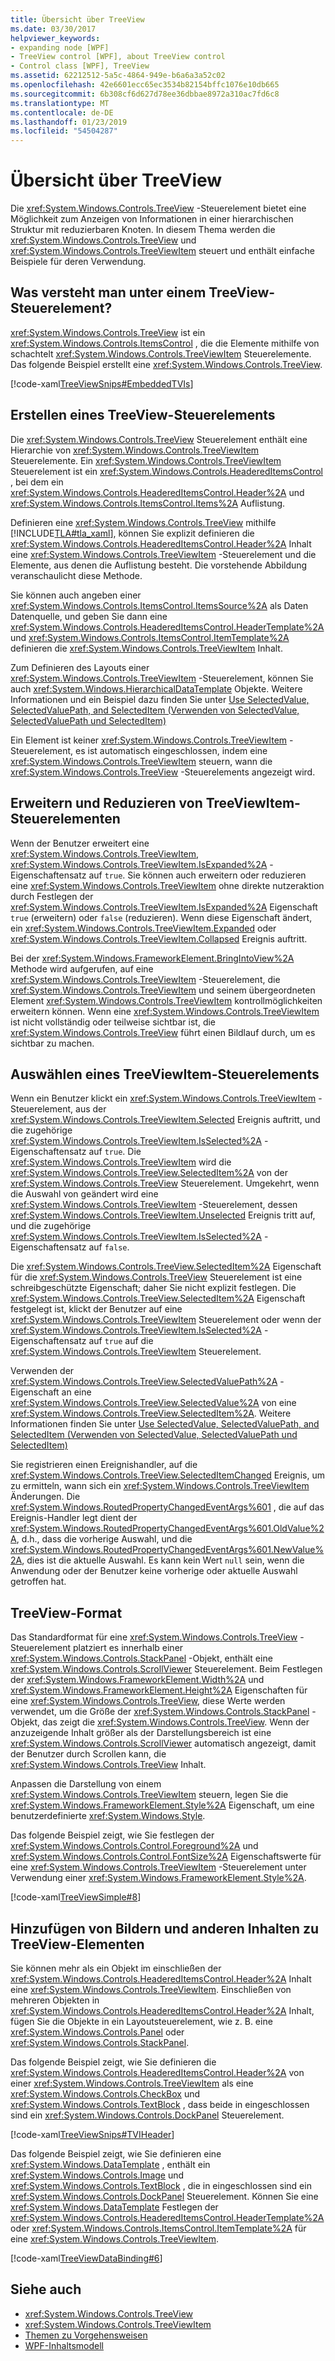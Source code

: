 ```yaml
---
title: Übersicht über TreeView
ms.date: 03/30/2017
helpviewer_keywords:
- expanding node [WPF]
- TreeView control [WPF], about TreeView control
- Control class [WPF], TreeView
ms.assetid: 62212512-5a5c-4864-949e-b6a6a3a52c02
ms.openlocfilehash: 42e6601ecc65ec3534b82154bffc1076e10db665
ms.sourcegitcommit: 6b308cf6d627d78ee36dbbae8972a310ac7fd6c8
ms.translationtype: MT
ms.contentlocale: de-DE
ms.lasthandoff: 01/23/2019
ms.locfileid: "54504287"
---
```

# <a name="treeview-overview"></a>Übersicht über TreeView
Die <xref:System.Windows.Controls.TreeView> -Steuerelement bietet eine Möglichkeit zum Anzeigen von Informationen in einer hierarchischen Struktur mit reduzierbaren Knoten. In diesem Thema werden die <xref:System.Windows.Controls.TreeView> und <xref:System.Windows.Controls.TreeViewItem> steuert und enthält einfache Beispiele für deren Verwendung.  
  
  
<a name="Simple_TreeView_Control"></a>   
## <a name="what-is-a-treeview"></a>Was versteht man unter einem TreeView-Steuerelement?  
 <xref:System.Windows.Controls.TreeView> ist ein <xref:System.Windows.Controls.ItemsControl> , die die Elemente mithilfe von schachtelt <xref:System.Windows.Controls.TreeViewItem> Steuerelemente. Das folgende Beispiel erstellt eine <xref:System.Windows.Controls.TreeView>.  
  
 [!code-xaml[TreeViewSnips#EmbeddedTVIs](../../../../samples/snippets/csharp/VS_Snippets_Wpf/TreeViewSnips/CSharp/Window1.xaml#embeddedtvis)]  
  
<a name="Creating_a_TreeView"></a>   
## <a name="creating-a-treeview"></a>Erstellen eines TreeView-Steuerelements  
 Die <xref:System.Windows.Controls.TreeView> Steuerelement enthält eine Hierarchie von <xref:System.Windows.Controls.TreeViewItem> Steuerelemente. Ein <xref:System.Windows.Controls.TreeViewItem> Steuerelement ist ein <xref:System.Windows.Controls.HeaderedItemsControl> , bei dem ein <xref:System.Windows.Controls.HeaderedItemsControl.Header%2A> und <xref:System.Windows.Controls.ItemsControl.Items%2A> Auflistung.  
  
 Definieren eine <xref:System.Windows.Controls.TreeView> mithilfe [!INCLUDE[TLA#tla_xaml](../../../../includes/tlasharptla-xaml-md.md)], können Sie explizit definieren die <xref:System.Windows.Controls.HeaderedItemsControl.Header%2A> Inhalt eine <xref:System.Windows.Controls.TreeViewItem> -Steuerelement und die Elemente, aus denen die Auflistung besteht. Die vorstehende Abbildung veranschaulicht diese Methode.  
  
 Sie können auch angeben einer <xref:System.Windows.Controls.ItemsControl.ItemsSource%2A> als Daten Datenquelle, und geben Sie dann eine <xref:System.Windows.Controls.HeaderedItemsControl.HeaderTemplate%2A> und <xref:System.Windows.Controls.ItemsControl.ItemTemplate%2A> definieren die <xref:System.Windows.Controls.TreeViewItem> Inhalt.  
  
 Zum Definieren des Layouts einer <xref:System.Windows.Controls.TreeViewItem> -Steuerelement, können Sie auch <xref:System.Windows.HierarchicalDataTemplate> Objekte. Weitere Informationen und ein Beispiel dazu finden Sie unter [Use SelectedValue, SelectedValuePath, and SelectedItem (Verwenden von SelectedValue, SelectedValuePath und SelectedItem)](../../../../docs/framework/wpf/controls/how-to-use-selectedvalue-selectedvaluepath-and-selecteditem.md)  
  
 Ein Element ist keiner <xref:System.Windows.Controls.TreeViewItem> -Steuerelement, es ist automatisch eingeschlossen, indem eine <xref:System.Windows.Controls.TreeViewItem> steuern, wann die <xref:System.Windows.Controls.TreeView> -Steuerelements angezeigt wird.  
  
<a name="Expanding_and_Collapsing_a_TreeViewItem"></a>   
## <a name="expanding-and-collapsing-a-treeviewitem"></a>Erweitern und Reduzieren von TreeViewItem-Steuerelementen  
 Wenn der Benutzer erweitert eine <xref:System.Windows.Controls.TreeViewItem>, <xref:System.Windows.Controls.TreeViewItem.IsExpanded%2A> -Eigenschaftensatz auf `true`. Sie können auch erweitern oder reduzieren eine <xref:System.Windows.Controls.TreeViewItem> ohne direkte nutzeraktion durch Festlegen der <xref:System.Windows.Controls.TreeViewItem.IsExpanded%2A> Eigenschaft `true` (erweitern) oder `false` (reduzieren). Wenn diese Eigenschaft ändert, ein <xref:System.Windows.Controls.TreeViewItem.Expanded> oder <xref:System.Windows.Controls.TreeViewItem.Collapsed> Ereignis auftritt.  
  
 Bei der <xref:System.Windows.FrameworkElement.BringIntoView%2A> Methode wird aufgerufen, auf eine <xref:System.Windows.Controls.TreeViewItem> -Steuerelement, die <xref:System.Windows.Controls.TreeViewItem> und seinem übergeordneten Element <xref:System.Windows.Controls.TreeViewItem> kontrollmöglichkeiten erweitern können. Wenn eine <xref:System.Windows.Controls.TreeViewItem> ist nicht vollständig oder teilweise sichtbar ist, die <xref:System.Windows.Controls.TreeView> führt einen Bildlauf durch, um es sichtbar zu machen.  
  
<a name="TreeViewItem_Selection"></a>   
## <a name="treeviewitem-selection"></a>Auswählen eines TreeViewItem-Steuerelements  
 Wenn ein Benutzer klickt ein <xref:System.Windows.Controls.TreeViewItem> -Steuerelement, aus der <xref:System.Windows.Controls.TreeViewItem.Selected> Ereignis auftritt, und die zugehörige <xref:System.Windows.Controls.TreeViewItem.IsSelected%2A> -Eigenschaftensatz auf `true`. Die <xref:System.Windows.Controls.TreeViewItem> wird die <xref:System.Windows.Controls.TreeView.SelectedItem%2A> von der <xref:System.Windows.Controls.TreeView> Steuerelement. Umgekehrt, wenn die Auswahl von geändert wird eine <xref:System.Windows.Controls.TreeViewItem> -Steuerelement, dessen <xref:System.Windows.Controls.TreeViewItem.Unselected> Ereignis tritt auf, und die zugehörige <xref:System.Windows.Controls.TreeViewItem.IsSelected%2A> -Eigenschaftensatz auf `false`.  
  
 Die <xref:System.Windows.Controls.TreeView.SelectedItem%2A> Eigenschaft für die <xref:System.Windows.Controls.TreeView> Steuerelement ist eine schreibgeschützte Eigenschaft; daher Sie nicht explizit festlegen. Die <xref:System.Windows.Controls.TreeView.SelectedItem%2A> Eigenschaft festgelegt ist, klickt der Benutzer auf eine <xref:System.Windows.Controls.TreeViewItem> Steuerelement oder wenn der <xref:System.Windows.Controls.TreeViewItem.IsSelected%2A> -Eigenschaftensatz auf `true` auf die <xref:System.Windows.Controls.TreeViewItem> Steuerelement.  
  
 Verwenden der <xref:System.Windows.Controls.TreeView.SelectedValuePath%2A> -Eigenschaft an eine <xref:System.Windows.Controls.TreeView.SelectedValue%2A> von eine <xref:System.Windows.Controls.TreeView.SelectedItem%2A>. Weitere Informationen finden Sie unter [Use SelectedValue, SelectedValuePath, and SelectedItem (Verwenden von SelectedValue, SelectedValuePath und SelectedItem)](../../../../docs/framework/wpf/controls/how-to-use-selectedvalue-selectedvaluepath-and-selecteditem.md)  
  
 Sie registrieren einen Ereignishandler, auf die <xref:System.Windows.Controls.TreeView.SelectedItemChanged> Ereignis, um zu ermitteln, wann sich ein <xref:System.Windows.Controls.TreeViewItem> Änderungen. Die <xref:System.Windows.RoutedPropertyChangedEventArgs%601> , die auf das Ereignis-Handler legt dient der <xref:System.Windows.RoutedPropertyChangedEventArgs%601.OldValue%2A>, d.h., dass die vorherige Auswahl, und die <xref:System.Windows.RoutedPropertyChangedEventArgs%601.NewValue%2A>, dies ist die aktuelle Auswahl. Es kann kein Wert `null` sein, wenn die Anwendung oder der Benutzer keine vorherige oder aktuelle Auswahl getroffen hat.  
  
<a name="TreeView_Style"></a>   
## <a name="treeview-style"></a>TreeView-Format  
 Das Standardformat für eine <xref:System.Windows.Controls.TreeView> -Steuerelement platziert es innerhalb einer <xref:System.Windows.Controls.StackPanel> -Objekt, enthält eine <xref:System.Windows.Controls.ScrollViewer> Steuerelement. Beim Festlegen der <xref:System.Windows.FrameworkElement.Width%2A> und <xref:System.Windows.FrameworkElement.Height%2A> Eigenschaften für eine <xref:System.Windows.Controls.TreeView>, diese Werte werden verwendet, um die Größe der <xref:System.Windows.Controls.StackPanel> -Objekt, das zeigt die <xref:System.Windows.Controls.TreeView>. Wenn der anzuzeigende Inhalt größer als der Darstellungsbereich ist eine <xref:System.Windows.Controls.ScrollViewer> automatisch angezeigt, damit der Benutzer durch Scrollen kann, die <xref:System.Windows.Controls.TreeView> Inhalt.  
  
 Anpassen die Darstellung von einem <xref:System.Windows.Controls.TreeViewItem> steuern, legen Sie die <xref:System.Windows.FrameworkElement.Style%2A> Eigenschaft, um eine benutzerdefinierte <xref:System.Windows.Style>.  
  
 Das folgende Beispiel zeigt, wie Sie festlegen der <xref:System.Windows.Controls.Control.Foreground%2A> und <xref:System.Windows.Controls.Control.FontSize%2A> Eigenschaftswerte für eine <xref:System.Windows.Controls.TreeViewItem> -Steuerelement unter Verwendung einer <xref:System.Windows.FrameworkElement.Style%2A>.  
  
 [!code-xaml[TreeViewSimple#8](../../../../samples/snippets/csharp/VS_Snippets_Wpf/TreeViewSimple/CS/Window1.xaml#8)]  
  
<a name="Adding_Images_and_oOther_Content_to_TreeView_Items"></a>   
## <a name="adding-images-and-other-content-to-treeview-items"></a>Hinzufügen von Bildern und anderen Inhalten zu TreeView-Elementen  
 Sie können mehr als ein Objekt im einschließen der <xref:System.Windows.Controls.HeaderedItemsControl.Header%2A> Inhalt eine <xref:System.Windows.Controls.TreeViewItem>. Einschließen von mehreren Objekten in <xref:System.Windows.Controls.HeaderedItemsControl.Header%2A> Inhalt, fügen Sie die Objekte in ein Layoutsteuerelement, wie z. B. eine <xref:System.Windows.Controls.Panel> oder <xref:System.Windows.Controls.StackPanel>.  
  
 Das folgende Beispiel zeigt, wie Sie definieren die <xref:System.Windows.Controls.HeaderedItemsControl.Header%2A> von einer <xref:System.Windows.Controls.TreeViewItem> als eine <xref:System.Windows.Controls.CheckBox> und <xref:System.Windows.Controls.TextBlock> , dass beide in eingeschlossen sind ein <xref:System.Windows.Controls.DockPanel> Steuerelement.  
  
 [!code-xaml[TreeViewSnips#TVIHeader](../../../../samples/snippets/csharp/VS_Snippets_Wpf/TreeViewSnips/CSharp/Window1.xaml#tviheader)]  
  
 Das folgende Beispiel zeigt, wie Sie definieren eine <xref:System.Windows.DataTemplate> , enthält ein <xref:System.Windows.Controls.Image> und <xref:System.Windows.Controls.TextBlock> , die in eingeschlossen sind ein <xref:System.Windows.Controls.DockPanel> Steuerelement. Können Sie eine <xref:System.Windows.DataTemplate> Festlegen der <xref:System.Windows.Controls.HeaderedItemsControl.HeaderTemplate%2A> oder <xref:System.Windows.Controls.ItemsControl.ItemTemplate%2A> für eine <xref:System.Windows.Controls.TreeViewItem>.  
  
 [!code-xaml[TreeViewDataBinding#6](../../../../samples/snippets/csharp/VS_Snippets_Wpf/TreeViewDataBinding/CSharp/Window1.xaml#6)]  
  
## <a name="see-also"></a>Siehe auch
- <xref:System.Windows.Controls.TreeView>
- <xref:System.Windows.Controls.TreeViewItem>
- [Themen zu Vorgehensweisen](../../../../docs/framework/wpf/controls/treeview-how-to-topics.md)
- [WPF-Inhaltsmodell](../../../../docs/framework/wpf/controls/wpf-content-model.md)
